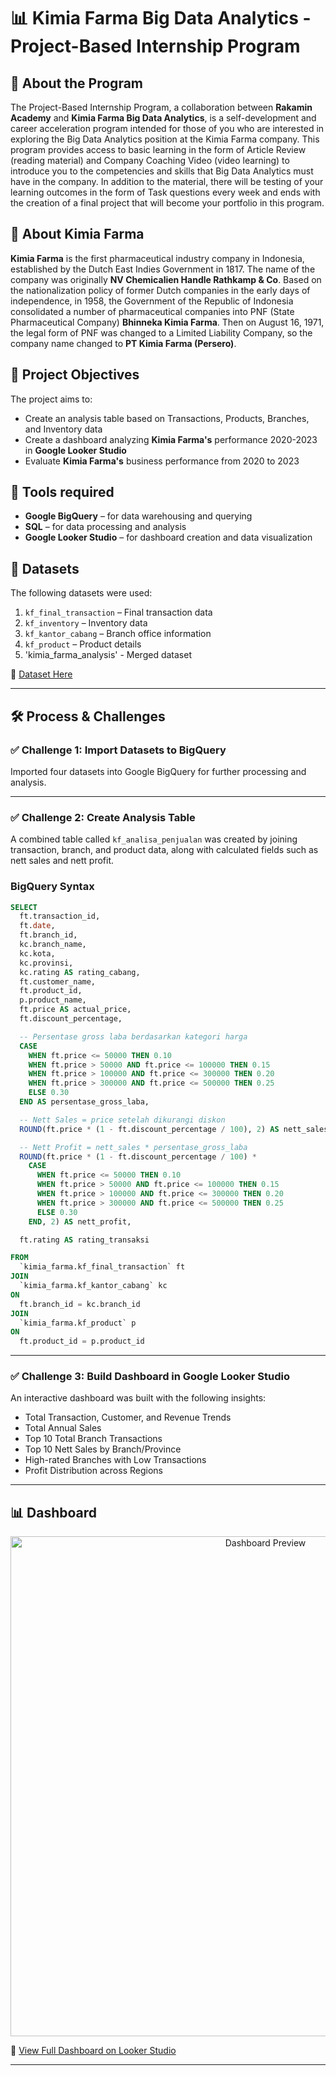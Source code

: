 # 📊 Kimia Farma Big Data Analytics - Project-Based Internship Program

## 📌 About the Program
The Project-Based Internship Program, a collaboration between **Rakamin Academy** and **Kimia Farma Big Data Analytics**, is a self-development and career acceleration program intended for those of you who are interested in exploring the Big Data Analytics position at the Kimia Farma company. This program provides access to basic learning in the form of Article Review (reading material) and Company Coaching Video (video learning) to introduce you to the competencies and skills that Big Data Analytics must have in the company. In addition to the material, there will be testing of your learning outcomes in the form of Task questions every week and ends with the creation of a final project that will become your portfolio in this program.

## 🏢 About Kimia Farma

**Kimia Farma** is the first pharmaceutical industry company in Indonesia, established by the Dutch East Indies Government in 1817. The name of the company was originally **NV Chemicalien Handle Rathkamp & Co**. Based on the nationalization policy of former Dutch companies in the early days of independence, in 1958, the Government of the Republic of Indonesia consolidated a number of pharmaceutical companies into PNF (State Pharmaceutical Company) **Bhinneka Kimia Farma**. Then on August 16, 1971, the legal form of PNF was changed to a Limited Liability Company, so the company name changed to **PT Kimia Farma (Persero)**.

## 🎯 Project Objectives

The project aims to:
- Create an analysis table based on Transactions, Products, Branches, and Inventory data
- Create a dashboard analyzing **Kimia Farma's** performance 2020-2023 in **Google Looker Studio**
- Evaluate **Kimia Farma's** business performance from 2020 to 2023

## 🧰 Tools required

- **Google BigQuery** – for data warehousing and querying
- **SQL** – for data processing and analysis
- **Google Looker Studio** – for dashboard creation and data visualization

## 📂 Datasets

The following datasets were used:
1. `kf_final_transaction` – Final transaction data
2. `kf_inventory` – Inventory data
3. `kf_kantor_cabang` – Branch office information
4. `kf_product` – Product details
5. 'kimia_farma_analysis' - Merged dataset
   
🔗 [Dataset Here](https://drive.google.com/drive/folders/1MhoRZymclQnXH36bqXZR5UvDGlAImKsD?usp=sharing)

---

## 🛠️ Process & Challenges

### ✅ Challenge 1: Import Datasets to BigQuery

Imported four datasets into Google BigQuery for further processing and analysis.

---

### ✅ Challenge 2: Create Analysis Table

A combined table called `kf_analisa_penjualan` was created by joining transaction, branch, and product data, along with calculated fields such as nett sales and nett profit.

### BigQuery Syntax

```sql
SELECT
  ft.transaction_id,
  ft.date,
  ft.branch_id,
  kc.branch_name,
  kc.kota,
  kc.provinsi,
  kc.rating AS rating_cabang,
  ft.customer_name,
  ft.product_id,
  p.product_name,
  ft.price AS actual_price,
  ft.discount_percentage,

  -- Persentase gross laba berdasarkan kategori harga
  CASE 
    WHEN ft.price <= 50000 THEN 0.10
    WHEN ft.price > 50000 AND ft.price <= 100000 THEN 0.15
    WHEN ft.price > 100000 AND ft.price <= 300000 THEN 0.20
    WHEN ft.price > 300000 AND ft.price <= 500000 THEN 0.25
    ELSE 0.30
  END AS persentase_gross_laba,

  -- Nett Sales = price setelah dikurangi diskon
  ROUND(ft.price * (1 - ft.discount_percentage / 100), 2) AS nett_sales,

  -- Nett Profit = nett_sales * persentase_gross_laba
  ROUND(ft.price * (1 - ft.discount_percentage / 100) *
    CASE 
      WHEN ft.price <= 50000 THEN 0.10
      WHEN ft.price > 50000 AND ft.price <= 100000 THEN 0.15
      WHEN ft.price > 100000 AND ft.price <= 300000 THEN 0.20
      WHEN ft.price > 300000 AND ft.price <= 500000 THEN 0.25
      ELSE 0.30
    END, 2) AS nett_profit,

  ft.rating AS rating_transaksi

FROM
  `kimia_farma.kf_final_transaction` ft
JOIN
  `kimia_farma.kf_kantor_cabang` kc
ON
  ft.branch_id = kc.branch_id
JOIN
  `kimia_farma.kf_product` p
ON
  ft.product_id = p.product_id
```

---

### ✅ Challenge 3: Build Dashboard in Google Looker Studio

An interactive dashboard was built with the following insights:
-  Total Transaction, Customer, and Revenue Trends
-  Total Annual Sales
-  Top 10 Total Branch Transactions
-  Top 10 Nett Sales by Branch/Province
-  High-rated Branches with Low Transactions
-  Profit Distribution across Regions

---
## 📊 Dashboard

<p align="center">
  <a href="https://lookerstudio.google.com/reporting/b1596abe-4de3-4a3e-8857-c3df16592574"target="_blank">
    <img src="https://github.com/user-attachments/assets/b88f0ac4-6003-441f-81a2-214156502a7f" alt="Dashboard Preview" width="800">
  </a>
</p>

🔗 [View Full Dashboard on Looker Studio](https://lookerstudio.google.com/reporting/b1596abe-4de3-4a3e-8857-c3df16592574)

---
